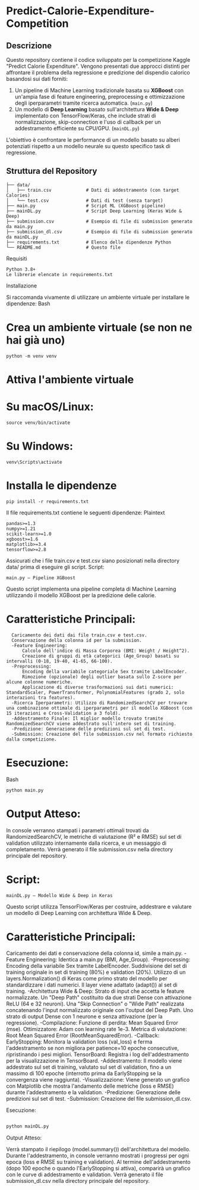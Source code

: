 # Predict-Calorie-Expenditure-Competition

## Descrizione
Questo repository contiene il codice sviluppato per la competizione Kaggle "Predict Calorie Expenditure". Vengono presentati due approcci distinti per affrontare il problema della regressione e predizione del dispendio calorico basandosi sui dati forniti:

1.  Un pipeline di Machine Learning tradizionale basata su **XGBoost** con un'ampia fase di feature engineering, preprocessing e ottimizzazione degli iperparametri tramite ricerca automatica. (`main.py`)
2.  Un modello di **Deep Learning** basato sull'architettura **Wide & Deep** implementato con TensorFlow/Keras, che include strati di normalizzazione, skip-connection e l'uso di callback per un addestramento efficiente su CPU/GPU. (`mainDL.py`)

L'obiettivo è confrontare le performance di un modello basato su alberi potenziati rispetto a un modello neurale su questo specifico task di regressione.

## Struttura del Repository

```text
├── data/
│   ├── train.csv             # Dati di addestramento (con target Calories)
│   └── test.csv              # Dati di test (senza target)
├── main.py                   # Script ML (XGBoost pipeline)
├── mainDL.py                 # Script Deep Learning (Keras Wide & Deep)
├── submission.csv            # Esempio di file di submission generato da main.py
├── submission_dl.csv         # Esempio di file di submission generato da mainDL.py
├── requirements.txt          # Elenco delle dipendenze Python
└── README.md                 # Questo file
```
Requisiti

    Python 3.8+
    Le librerie elencate in requirements.txt

Installazione

Si raccomanda vivamente di utilizzare un ambiente virtuale per installare le dipendenze:
Bash

# Crea un ambiente virtuale (se non ne hai già uno)
```
python -m venv venv
```
# Attiva l'ambiente virtuale
# Su macOS/Linux:
```
source venv/bin/activate
```
# Su Windows:
```
venv\Scripts\activate
```
# Installa le dipendenze
```
pip install -r requirements.txt
```
Il file requirements.txt contiene le seguenti dipendenze:
Plaintext
```
pandas>=1.3
numpy>=1.21
scikit-learn>=1.0
xgboost>=1.6
matplotlib>=3.4
tensorflow>=2.8
```
Assicurati che i file train.csv e test.csv siano posizionati nella directory data/ prima di eseguire gli script.
Script:
```
main.py – Pipeline XGBoost
```
Questo script implementa una pipeline completa di Machine Learning utilizzando il modello XGBoost per la predizione delle calorie.

# Caratteristiche Principali:

      Caricamento dei dati dai file train.csv e test.csv.
      Conservazione della colonna id per la submission.
      -Feature Engineering:
          Calcolo dell'indice di Massa Corporea (BMI: Weight / Height^2).
          Creazione di gruppi di età categorici (Age_Group) basati su intervalli (0-18, 19-40, 41-65, 66-100).
      -Preprocessing:
          Encoding della variabile categoriale Sex tramite LabelEncoder.
          Rimozione (opzionale) degli outlier basata sullo Z-score per alcune colonne numeriche.
          Applicazione di diverse trasformazioni sui dati numerici: StandardScaler, PowerTransformer, PolynomialFeatures (grado 2, solo interazioni tra features).
      -Ricerca Iperparametri: Utilizzo di RandomizedSearchCV per trovare una combinazione ottimale di iperparametri per il modello XGBoost (con 15 iterazioni e Cross-Validation a 3 fold).
      -Addestramento Finale: Il miglior modello trovato tramite RandomizedSearchCV viene addestrato sull'intero set di training.
      -Predizione: Generazione delle predizioni sul set di test.
      -Submission: Creazione del file submission.csv nel formato richiesto dalla competizione.

# Esecuzione:
Bash
```
python main.py
```
# Output Atteso:

  In console verranno stampati i parametri ottimali trovati da RandomizedSearchCV, le metriche di valutazione (R² e RMSE) sul set di validation utilizzato internamente dalla ricerca, e un messaggio di completamento.
  Verrà generato il file submission.csv nella directory principale del repository.

# Script:
```
mainDL.py – Modello Wide & Deep in Keras
```
Questo script utilizza TensorFlow/Keras per costruire, addestrare e valutare un modello di Deep Learning con architettura Wide & Deep.

# Caratteristiche Principali:

  Caricamento dei dati e conservazione della colonna id, simile a main.py.
  -Feature Engineering: Identica a main.py (BMI, Age_Group).
  -Preprocessing:
      Encoding della variabile Sex tramite LabelEncoder.
      Suddivisione del set di training originale in set di training (80%) e validation (20%).
      Utilizzo di un layers.Normalization() di Keras come primo strato del modello per standardizzare i dati numerici. Il layer viene adattato (adapt()) al set di training.
  -Architettura Wide & Deep:
      Strato di input che accetta le feature normalizzate.
      Un "Deep Path" costituito da due strati Dense con attivazione ReLU (64 e 32 neuroni).
      Una "Skip Connection" o "Wide Path" realizzata concatenando l'input normalizzato originale con l'output del Deep Path.
      Uno strato di output Dense con 1 neurone e senza attivazione (per la regressione).
  -Compilazione:
      Funzione di perdita: Mean Squared Error (mse).
      Ottimizzatore: Adam con learning rate 1e-3.
      Metrica di valutazione: Root Mean Squared Error (RootMeanSquaredError).
  -Callback:
      EarlyStopping: Monitora la validation loss (val_loss) e ferma l'addestramento se non migliora per patience=10 epoche consecutive, ripristinando i pesi migliori.
      TensorBoard: Registra i log dell'addestramento per la visualizzazione in TensorBoard.
  -Addestramento: Il modello viene addestrato sul set di training, valutato sul set di validation, fino a un massimo di 100 epoche (interrotto prima da EarlyStopping se la convergenza viene raggiunta).
  -Visualizzazione: Viene generato un grafico con Matplotlib che mostra l'andamento delle metriche (loss e RMSE) durante l'addestramento e la validation.
  -Predizione: Generazione delle predizioni sul set di test.
  -Submission: Creazione del file submission_dl.csv.

Esecuzione:
```Bash

python mainDL.py
```
Output Atteso:

  Verrà stampato il riepilogo (model.summary()) dell'architettura del modello.
  Durante l'addestramento, in console verranno mostrati i progressi per ogni epoca (loss e RMSE su training e validation).
  Al termine dell'addestramento (dopo 100 epoche o quando l'EarlyStopping si attiva), comparirà un grafico con le curve di addestramento e validation.
  Verrà generato il file submission_dl.csv nella directory principale del repository.
